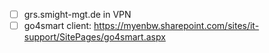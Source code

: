 
- [ ] grs.smight-mgt.de in VPN 
- [ ] go4smart client: https://myenbw.sharepoint.com/sites/it-support/SitePages/go4smart.aspx